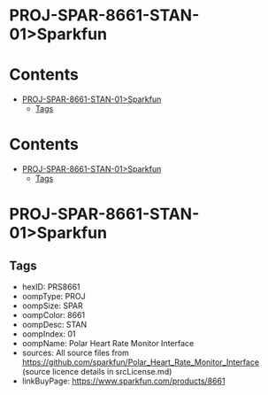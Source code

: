 
PROJ-SPAR-8661-STAN-01>Sparkfun
===============================

Contents
========

* [PROJ-SPAR-8661-STAN-01>Sparkfun](#proj-spar-8661-stan-01sparkfun)
	* [Tags](#tags)

Contents
========

* [PROJ-SPAR-8661-STAN-01>Sparkfun](#proj-spar-8661-stan-01sparkfun)
	* [Tags](#tags)

# PROJ-SPAR-8661-STAN-01>Sparkfun

## Tags

- hexID: PRS8661
- oompType: PROJ
- oompSize: SPAR
- oompColor: 8661
- oompDesc: STAN
- oompIndex: 01
- oompName: Polar Heart Rate Monitor Interface
- sources: All source files from https://github.com/sparkfun/Polar_Heart_Rate_Monitor_Interface (source licence details in srcLicense.md)
- linkBuyPage: https://www.sparkfun.com/products/8661
